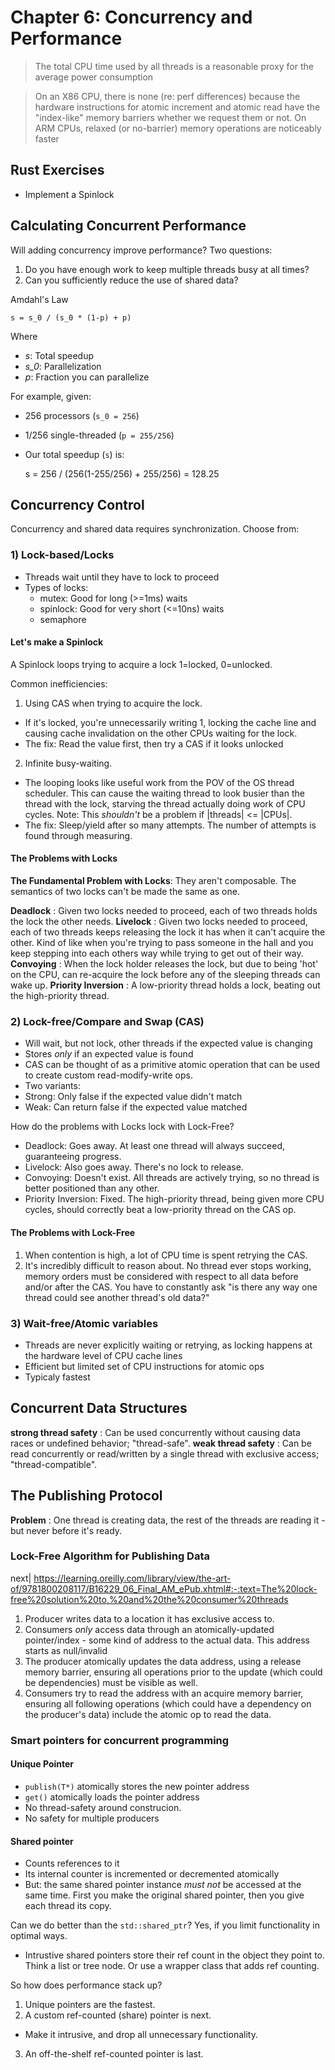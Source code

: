 Chapter 6: Concurrency and Performance
========================================

> The total CPU time used by all threads is a reasonable proxy for the average power consumption

> On an X86 CPU, there is none (re: perf differences) because the
> hardware instructions for atomic increment and atomic read have the
> "index-like" memory barriers whether we request them or not. On ARM
> CPUs, relaxed (or no-barrier) memory operations are noticeably faster

Rust Exercises
----------------------------------------
* Implement a Spinlock

Calculating Concurrent Performance
----------------------------------------
Will adding concurrency improve performance?
Two questions:
1. Do you have enough work to keep multiple threads busy at all times?
2. Can you sufficiently reduce the use of shared data?

Amdahl's Law

```
s = s_0 / (s_0 * (1-p) + p)
```
Where
* _s_: Total speedup
* _s_0_: Parallelization
* _p_: Fraction you can parallelize

For example, given:
* 256 processors (`s_0 = 256`)
* 1/256 single-threaded (`p = 255/256`)
* Our total speedup (`s`) is:

    s = 256 / (256(1-255/256) + 255/256) = 128.25

Concurrency Control
----------------------------------------
Concurrency and shared data requires synchronization.
Choose from:
### 1) Lock-based/Locks
* Threads wait until they have to lock to proceed
* Types of locks:
  * mutex: Good for long (>=1ms) waits
  * spinlock: Good for very short (<=10ns) waits
  * semaphore

#### Let's make a Spinlock
A Spinlock loops trying to acquire a lock
1=locked, 0=unlocked.

Common inefficiencies:
1. Using CAS when trying to acquire the lock.
  * If it's locked, you're unnecessarily writing 1, locking the cache
  line and causing cache invalidation on the other CPUs waiting for the
  lock.
  * The fix: Read the value first, then try a CAS if it looks unlocked
2. Infinite busy-waiting.
  * The looping looks like useful work from the POV of the OS thread scheduler.
  This can cause the waiting thread to look busier than the thread with
  the lock, starving the thread actually doing work of CPU cycles.
  Note: This _shouldn't_ be a problem if |threads| <= |CPUs|.
  * The fix: Sleep/yield after so many attempts. The number of attempts
  is found through measuring.


#### The Problems with Locks
**The Fundamental Problem with Locks**: They aren't composable.
The semantics of two locks can't be made the same as one.

__Deadlock__
: Given two locks needed to proceed, each of two threads holds the lock the other needs.
__Livelock__
: Given two locks needed to proceed, each of two threads keeps releasing
the lock it has when it can't acquire the other. Kind of like when you're
trying to pass someone in the hall and you keep stepping into each others
way while trying to get out of their way.
__Convoying__
: When the lock holder releases the lock, but due to being 'hot' on the
CPU, can re-acquire the lock before any of the sleeping threads can wake
up.
__Priority Inversion__
: A low-priority thread holds a lock, beating out the high-priority thread.


### 2) Lock-free/Compare and Swap (CAS)
* Will wait, but not lock, other threads if the expected value is changing
* Stores _only_ if an expected value is found
* CAS can be thought of as a primitive atomic operation that can be used to create custom
read-modify-write ops.
* Two variants:
* Strong: Only false if the expected value didn't match
* Weak: Can return false if the expected value matched

How do the problems with Locks lock with Lock-Free?
* Deadlock: Goes away. At least one thread will always succeed,
    guaranteeing progress.
* Livelock: Also goes away. There's no lock to release.
* Convoying: Doesn't exist. All threads are actively trying, so no thread
is better positioned than any other.
* Priority Inversion: Fixed. The high-priority thread, being given more
CPU cycles, should correctly beat a low-priority thread on the CAS op.

#### The Problems with Lock-Free
1. When contention is high, a lot of CPU time is spent retrying the CAS.
2. It's incredibly difficult to reason about. No thread ever stops
   working, memory orders must be considered with respect to all data
   before and/or after the CAS. You have to constantly ask "is there any
   way one thread could see another thread's old data?"

### 3) Wait-free/Atomic variables
* Threads are never explicitly waiting or retrying, as locking happens
at the hardware level of CPU cache lines
* Efficient but limited set of CPU instructions for atomic ops
* Typicaly fastest

Concurrent Data Structures
----------------------------------------
__strong thread safety__
: Can be used concurrently without causing data races or undefined
behavior; "thread-safe".
__weak thread safety__
: Can be read concurrently or read/written by a single thread with
exclusive access; "thread-compatible".

The Publishing Protocol
----------------------------------------
__Problem__
: One thread is creating data, the rest of the threads are reading it -
but never before it's ready.

### Lock-Free Algorithm for Publishing Data
next| https://learning.oreilly.com/library/view/the-art-of/9781800208117/B16229_06_Final_AM_ePub.xhtml#:-:text=The%20lock-free%20solution%20to,%20and%20the%20consumer%20threads
1. Producer writes data to a location it has exclusive access to.
2. Consumers _only_ access data through an atomically-updated
   pointer/index - some kind of address to the actual data.
   This address starts as null/invalid
3. The producer atomically updates the data address, using a release
   memory barrier, ensuring all operations prior to the update (which
   could be dependencies) must be visible as well.
4. Consumers try to read the address with an acquire memory barrier,
   ensuring all following operations (which could have a dependency on
   the producer's data) include the atomic op to read the data.

### Smart pointers for concurrent programming
#### Unique Pointer
* `publish(T*)` atomically stores the new pointer address
* `get()` atomically loads the pointer address
* No thread-safety around construcion.
* No safety for multiple producers

#### Shared pointer
* Counts references to it
* Its internal counter is incremented or decremented atomically
* But: the same shared pointer instance _must not_ be accessed at the
same time. First you make the original shared pointer, then you give each
thread its copy.

Can we do better than the `std::shared_ptr`? Yes, if you limit functionality in optimal ways.
* Intrustive shared pointers store their ref count in the object they
point to. Think a list or tree node. Or use a wrapper class that adds ref
counting.

So how does performance stack up?
1. Unique pointers are the fastest.
2. A custom ref-counted (share) pointer is next.
  * Make it intrusive, and drop all unnecessary functionality.
3. An off-the-shelf ref-counted pointer is last.
